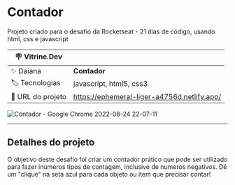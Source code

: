 # Contador

Projeto criado para o desafio da Rocketseat - 21 dias de código, usando html, css e javascript

| :placard: Vitrine.Dev |     |
| -------------  | --- |
| :sparkles: Daiana        | **Contador**
| :label: Tecnologias | javascript, html5, css3
| :rocket: URL do projeto        | https://ephemeral-liger-a4756d.netlify.app/

![Contador - Google Chrome 2022-08-24 22-07-11](https://user-images.githubusercontent.com/69736274/222869960-b9cda716-fec9-4eca-b21f-80cfb6baa44a.gif#vitrinedev)


---

## Detalhes do projeto

O objetivo deste desafio foi criar um contador prático que pode ser utilizado para fazer inumeros tipos de contagem, inclusive de numeros negativos. Dê um "clique" na seta azul para cada objeto ou item que precisar contar!

